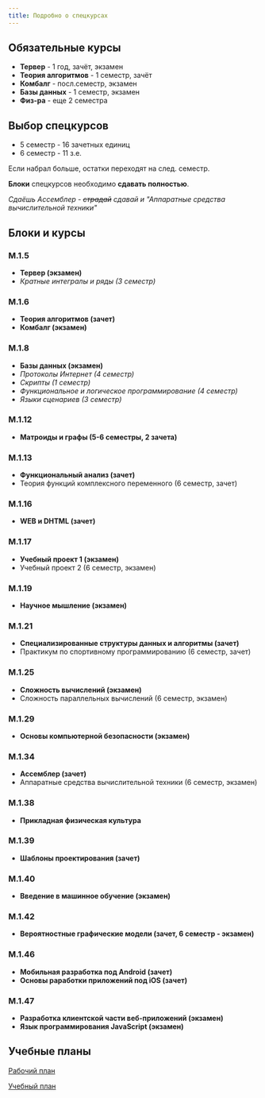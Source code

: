 ```yaml
---
title: Подробно о спецкурсах
---
```


## Обязательные курсы

* **Тервер** - 1 год, зачёт, экзамен
* **Теория алгоритмов** - 1 семестр, зачёт
* **Комбалг** - посл.семестр, экзамен
* **Базы данных** - 1 семестр, экзамен
* **Физ-ра** - еще 2 семестра

## Выбор спецкурсов

* 5 семестр - 16 зачетных единиц
* 6 семестр - 11 з.е.

Если набрал больше, остатки переходят на след. семестр.

**Блоки** спецкурсов необходимо **сдавать полностью**.

*Сдаёшь Ассемблер - <strike>страдай</strike> сдавай и "Аппаратные средства вычислительной техники"*

## Блоки и курсы

### М.1.5

* **Тервер (экзамен)**
* *Кратные интегралы и ряды (3 семестр)*

### M.1.6

* **Теория алгоритмов (зачет)**
* **Комбалг (экзамен)**

### M.1.8

* **Базы данных (экзамен)**
* *Протоколы Интернет (4 семестр)*
* *Скрипты (1 семестр)*
* *Функциональное и логическое программирование (4 семестр)*
* *Языки сценариев (3 семестр)*

### M.1.12

* **Матроиды и графы (5-6 семестры, 2 зачета)**

### M.1.13

* **Функциональный анализ (зачет)**
* Теория функций комплексного переменного (6 семестр, зачет)

### M.1.16

* **WEB и DHTML (зачет)**

### М.1.17

* **Учебный проект 1 (экзамен)**
* Учебный проект 2 (6 семестр, экзамен)

### М.1.19

* **Научное мышление (экзамен)**

### М.1.21

* **Специализированные структуры данных и алгоритмы (зачет)**
* Практикум по спортивному программированию (6 семестр, зачет)

### М.1.25

* **Сложность вычислений (экзамен)**
* Сложность параллельных вычислений (6 семестр, экзамен)

### M.1.29

* **Основы компьютерной безопасности (экзамен)**

### М.1.34

* **Ассемблер (зачет)**
* Аппаратные средства вычислительной техники (6 семестр, экзамен)

### M.1.38

* **Прикладная физическая культура**

### M.1.39

* **Шаблоны проектирования (зачет)**

### M.1.40

* **Введение в машинное обучение (экзамен)**

### M.1.42

* **Вероятностные графические модели (зачет, 6 семестр - экзамен)**

### M.1.46

* **Мобильная разработка под Android (зачет)**
* **Основы раработки приложений под iOS (зачет)**

### M.1.47

* **Разработка клиентской части веб-приложений (экзамен)**
* **Язык программирования JavaScript (экзамен)**

## Учебные планы

[Рабочий план](rab.xls)

[Учебный план](study.xls)
